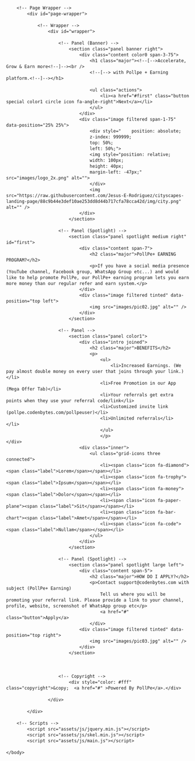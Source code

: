 <!DOCTYPE HTML>

<html>
	<head>
		<title>Pollpe + Earning PLatform</title>
		<meta charset="utf-8" />
		<meta name="viewport" content="width=device-width, initial-scale=1, user-scalable=no" />
		<link rel="stylesheet" href="assets/css/main.css" />
		<noscript><link rel="stylesheet" href="assets/css/noscript.css" /></noscript>
	</head>
	<body>

		<!-- Page Wrapper -->
			<div id="page-wrapper">

				<!-- Wrapper -->
					<div id="wrapper">

						<!-- Panel (Banner) -->
							<section class="panel banner right">
								<div class="content color0 span-3-75">
									<h1 class="major"><!--[-->Accelerate, Grow & Earn more<!--]--><br />
									<!--[--> with Pollpe + Earning platform.<!--]--></h1>

									<ul class="actions">
										<li><a href="#first" class="button special color1 circle icon fa-angle-right">Next</a></li>
									</ul>
								</div>
								<div class="image filtered span-1-75" data-position="25% 25%">
									<div style="    position: absolute;
									z-index: 999999;
									top: 50%;
									left: 50%;">
									<img style="position: relative;
									width: 100px;
									height: 40px;
									margin-left: -47px;" src="images/logo_2x.png" alt="">
									</div>
									<img src="https://raw.githubusercontent.com/Jesus-E-Rodriguez/cityscapes-landing-page/88c9b44e3def10ae253dd8d44b717cfa78cca42d/img/city.png" alt="" />
								</div>
							</section>

						<!-- Panel (Spotlight) -->
							<section class="panel spotlight medium right" id="first">
								<div class="content span-7">
									<h2 class="major">PollPe+ EARNING PROGRAM?</h2>
									<p>If you have a social media presence (YouTube channel, Facebook group, WhatsApp Group etc...) and would like to help promote PollPe, our PollPe+ earning program lets you earn more money than our regular refer and earn system.</p>
								</div>
								<div class="image filtered tinted" data-position="top left">
									<img src="images/pic02.jpg" alt="" />
								</div>
							</section>

						<!-- Panel -->
							<section class="panel color1">
								<div class="intro joined">
									<h2 class="major">BENEFITS</h2>
									<p> 
										<ul>
											<li>Increased Earnings. (We pay almost double money on every user that joins through your link.)</li>
										<li>Free Promotion in our App (Mega Offer Tab)</li>
										<li>Your referrals get extra points when they use your referral code/link</li>		
										<li>Customized invite link (pollpe.codenbytes.com/pollpeuser)</li>	
										<li>Unlimited referrals</li>								</li>
										</ul>
										</p>								</div>
								<div class="inner">
									<ul class="grid-icons three connected">
										<li><span class="icon fa-diamond"><span class="label">Lorem</span></span></li>
										<li><span class="icon fa-trophy"><span class="label">Ipsum</span></span></li>
										<li><span class="icon fa-money"><span class="label">Dolor</span></span></li>
										<li><span class="icon fa-paper-plane"><span class="label">Sit</span></span></li>
										<li><span class="icon fa-bar-chart"><span class="label">Amet</span></span></li>
										<li><span class="icon fa-code"><span class="label">Nullam</span></span></li>
									</ul>
								</div>
							</section>

						<!-- Panel (Spotlight) -->
							<section class="panel spotlight large left">
								<div class="content span-5">
									<h2 class="major">HOW DO I APPLY?</h2>
									<p>Contact support@codenbytes.com with subject (PollPe+ Earning)
										Tell us where you will be promoting your referral link. Please provide a link to your channel, profile, website, screenshot of WhatsApp group etc</p>								
										<a href="#" class="button">Apply</a>
									</div>
								<div class="image filtered tinted" data-position="top right">
									<img src="images/pic03.jpg" alt="" />
								</div>
							</section>

					

						<!-- Copyright -->
							<div style="color: #fff" class="copyright">&copy;  <a href="#" >Powered By PollPe</a>.</div>

					</div>

			</div>

		<!-- Scripts -->
			<script src="assets/js/jquery.min.js"></script>
			<script src="assets/js/skel.min.js"></script>
			<script src="assets/js/main.js"></script>

	</body>
</html>